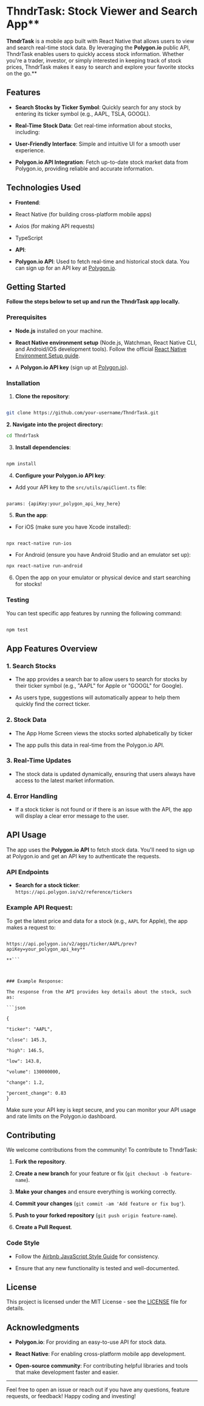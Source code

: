
  

# ThndrTask: Stock Viewer and Search App**

  

**ThndrTask** is a mobile app built with React Native that allows users to view and search real-time stock data. By leveraging the **Polygon.io** public API, ThndrTask enables users to quickly access stock information. Whether you're a trader, investor, or simply interested in keeping track of stock prices, ThndrTask makes it easy to search and explore your favorite stocks on the go.**

  

## Features

  

- **Search Stocks by Ticker Symbol**: Quickly search for any stock by entering its ticker symbol (e.g., AAPL, TSLA, GOOGL).

- **Real-Time Stock Data**: Get real-time information about stocks, including:

- **User-Friendly Interface**: Simple and intuitive UI for a smooth user experience.

- **Polygon.io API Integration**: Fetch up-to-date stock market data from Polygon.io, providing reliable and accurate information.

  

## Technologies Used

  

- **Frontend**:

- React Native (for building cross-platform mobile apps)

- Axios (for making API requests)

- TypeScript

- **API**:

- **Polygon.io API**: Used to fetch real-time and historical stock data. You can sign up for an API key at [Polygon.io](https://polygon.io/).

  

  

## Getting Started

  

**Follow the steps below to set up and run the ThndrTask app locally.**

  

### Prerequisites

  

- **Node.js** installed on your machine.

- **React Native environment setup** (Node.js, Watchman, React Native CLI, and Android/iOS development tools). Follow the official [React Native Environment Setup guide](https://reactnative.dev/docs/environment-setup).

- A **Polygon.io API key** (sign up at [Polygon.io](https://polygon.io/)).

  

### Installation

  

1. **Clone the repository**:

```bash

git clone https://github.com/your-username/ThndrTask.git

```

  

**2. **Navigate into the project directory**:**

```bash
cd ThndrTask

```

  

3. **Install dependencies**:

```bash

npm install

```

  

4. **Configure your Polygon.io API key**:

- Add your API key to the `src/utils/apiClient.ts` file:

```

params: {apiKey:your_polygon_api_key_here}

```

  

5. **Run the app**:

- For iOS (make sure you have Xcode installed):

```bash

npx react-native run-ios

```

- For Android (ensure you have Android Studio and an emulator set up):

```bash
npx react-native run-android
```

  

6. Open the app on your emulator or physical device and start searching for stocks!

  

### Testing

  

You can test specific app features by running the following command:

```bash

npm test

```

  

## App Features Overview

  

### 1. **Search Stocks**

- The app provides a search bar to allow users to search for stocks by their ticker symbol (e.g., "AAPL" for Apple or "GOOGL" for Google).

- As users type, suggestions will automatically appear to help them quickly find the correct ticker.

  
### 2. **Stock Data**

- The App Home Screen views the stocks sorted alphabetically by ticker

- The app pulls this data in real-time from the Polygon.io API.

  

### 3. **Real-Time Updates**

- The stock data is updated dynamically, ensuring that users always have access to the latest market information.

  

### 4. **Error Handling**

- If a stock ticker is not found or if there is an issue with the API, the app will display a clear error message to the user.

  

## API Usage

  

The app uses the **Polygon.io API** to fetch stock data. You'll need to sign up at Polygon.io and get an API key to authenticate the requests.

  

### API Endpoints

  

- **Search for a stock ticker**: `https://api.polygon.io/v2/reference/tickers`

  

### Example API Request:

To get the latest price and data for a stock (e.g., `AAPL` for Apple), the app makes a request to:

```

https://api.polygon.io/v2/aggs/ticker/AAPL/prev?apiKey=your_polygon_api_key**

**```

  

### Example Response:

The response from the API provides key details about the stock, such as:

```json

{

"ticker": "AAPL",

"close": 145.3,

"high": 146.5,

"low": 143.8,

"volume": 130000000,

"change": 1.2,

"percent_change": 0.83
}

```

  

Make sure your API key is kept secure, and you can monitor your API usage and rate limits on the Polygon.io dashboard.

  

## Contributing

  

We welcome contributions from the community! To contribute to ThndrTask:

  

1. **Fork the repository**.

2. **Create a new branch** for your feature or fix (`git checkout -b feature-name`).

3. **Make your changes** and ensure everything is working correctly.

4. **Commit your changes** (`git commit -am 'Add feature or fix bug'`).

5. **Push to your forked repository** (`git push origin feature-name`).

6. **Create a Pull Request**.

  

### Code Style

- Follow the [Airbnb JavaScript Style Guide](https://github.com/airbnb/javascript) for consistency.

- Ensure that any new functionality is tested and well-documented.

  

## License

  

This project is licensed under the MIT License - see the [LICENSE](LICENSE) file for details.

  

## Acknowledgments

  

- **Polygon.io**: For providing an easy-to-use API for stock data.

- **React Native**: For enabling cross-platform mobile app development.

- **Open-source community**: For contributing helpful libraries and tools that make development faster and easier.

  

---

  

Feel free to open an issue or reach out if you have any questions, feature requests, or feedback! Happy coding and investing!
